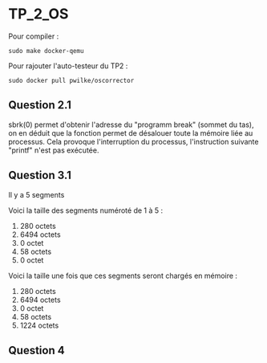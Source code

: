 # TP_2_OS

Pour compiler  :

    sudo make docker-qemu

Pour rajouter l'auto-testeur du TP2 :

    sudo docker pull pwilke/oscorrector


## Question 2.1
sbrk(0) permet d'obtenir l'adresse du "programm break" (sommet du tas), on en déduit que la fonction permet de désalouer toute la mémoire liée au processus. Cela provoque l'interruption du processus, l'instruction suivante "printf" n'est pas exécutée.

## Question 3.1
Il y a 5 segments

Voici la taille des segments numéroté de 1 à 5 :
1.  280 octets
2.  6494 octets
3.  0 octet
4.  58 octets
5.  0 octet

Voici la taille une fois que ces segments seront chargés en mémoire :
1.  280 octets
2.  6494 octets
3.  0 octet
4.  58 octets
5.  1224 octets

## Question 4










